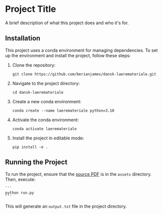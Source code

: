 # Project Title

A brief description of what this project does and who it's for.

## Installation

This project uses a conda environment for managing dependencies. To set up the environment and install the project, follow these steps:

1. Clone the repository:
    ```
    git clone https://github.com/berianjames/dansk-laeremateriale.git
    ```
2. Navigate to the project directory:
    ```
    cd dansk-laeremateriale
    ```
3. Create a new conda environment:
    ```
    conda create --name laeremateriale python=3.10
    ```
4. Activate the conda environment:
    ```
    conda activate laeremateriale
    ```
5. Install the project in editable mode:
    ```
    pip install -e .
    ```

## Running the Project

To run the project, ensure that the [source PDF](https://siri.dk/media/10915/laeremateriale-til-indfoedsretsproeven.pdf) is in the `assets` directory. Then, execute:

    ```
    python run.py
    ```

This will generate an `output.txt` file in the project directory.
